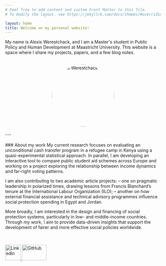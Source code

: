 ```yaml
---
# Feel free to add content and custom Front Matter to this file.
# To modify the layout, see https://jekyllrb.com/docs/themes/#overriding-theme-defaults

layout: home
title: Welcome on my personal website!
---
```



My name is Alexis Werestchack, and I am a Master's student in Public Policy and Human Development at Maastricht University. This website is a space where I share my projects, papers, and a few blog notes.

<br>

<!-- Ajout de la photo -->
<img src="{{ site.baseurl }}/images/profile.jpg" alt="Alexis Werestchack" width="200" style="border-radius: 50%; display: block; margin: auto;">

<br>
---
<br>
<br>
### About my work
My current research focuses on evaluating an unconditional cash transfer program in a refugee camp in Kenya using a quasi-experimental statistical approach. In parallel, I am developing an interactive tool to compare public student aid schemes across Europe and working on a project exploring the relationship between income dynamics and far-right voting patterns.

I am also contributing to two academic article projects:
– one on pragmatic leadership in polarized times, drawing lessons from Francis Blanchard’s tenure at the International Labour Organization (ILO);
– another on how external financial assistance and technical advisory programmes influence social protection spending in Egypt and Jordan.

More broadly, I am interested in the design and financing of social protection systems, particularly in low- and middle-income countries. Through my work, I aim to provide data-driven insights that support the development of fairer and more effective social policies worldwide.



<br>
<br>

<a href="https://www.linkedin.com/in/alexis-werestchack-8b599919b">
  <img src="{{ site.baseurl }}/images/linkedin.jpg" alt="LinkedIn" width="50" height="50">
</a>
<a href="https://github.com/AlexisWck">
  <img src="{{ site.baseurl }}/images/github.png" alt="GitHub" width="80" height="50">
</a>